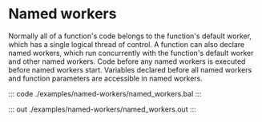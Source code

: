 # Named workers

Normally all of a function's code belongs to the function's default worker, 
which has a single logical thread of control.
A function can also declare named workers, which run concurrently with the
function's default worker and other named workers.
Code before any named workers is executed before named workers start.
Variables declared before all named workers and function parameters are
accessible in named workers.

::: code ./examples/named-workers/named_workers.bal :::

::: out ./examples/named-workers/named_workers.out :::
